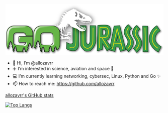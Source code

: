 ![alt text](https://github.com/allozavrr/Screenshots/blob/main/Go%2BJurrasic%2BLogo%2BFINAL.png "Hello, this is me!")

- 👋 Hi, I’m @allozavrr
- ✈️ I’m interested in science, aviation and space 🚀
- 💻 I’m currently learning networking, cybersec, Linux, Python and Go ✨ 
- 📫 How to reach me: https://github.com/allozavrr

[allozavrr's GitHub stats](https://github-readme-stats.vercel.app/api?username=allozavrr&show_icons=true&theme=radical)

[![Top Langs](https://github-readme-stats.vercel.app/api/top-langs/?username=allozavrr&langs_count=8)](https://github.com/anuraghazra/github-readme-stats&theme=dark)

